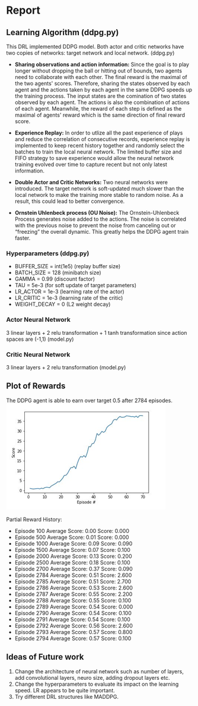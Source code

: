 
[image1]: https://github.com/waterjimm/deep_reinforcement_learning_nanodegree/blob/master/continuous_control/continuous_control.JPG?raw=true "Rewards Plot"

[image2]: https://github.com/waterjimm/deep_reinforcement_learning_nanodegree/blob/master/continuous_control/leaky_relu_pic.JPG?raw=true "Rewards Plot2"



# Report
## Learning Algorithm  (ddpg.py)
This DRL implemented DDPG model. Both actor and critic networks have two copies of networks: target network and local network. (ddpg.py)

- **Sharing observations and action information:** Since the goal is to play longer without dropping the ball or hitting out of bounds, two agents need 
to collaborate with each other. The final reward is the maximal of the two agents' scores. Therefore, sharing the states observed by each agent
and the actions taken by each agent in the same DDPG speeds up the training process. The input states are the comination of two states observed by each agent. The actions is also 
the combination of actions of each agent. Meanwhile, the reward of each step is defined as the maximal of agents' reward which is the same direction of
final reward score. 

- **Experience Replay:** In order to utlize all the past experience of plays and reduce the correlation of consecutive records, experience replay is implemented to keep recent history together and randomly select the batches to train the local neural network. The limited buffer size and FIFO strategy to save experience would allow the neural network training evolved over time to capture recent but not only latest information. 

- **Double Actor and Critic Networks:** Two neural networks were introduced. The target network is soft-updated much slower than the local network to make the training more stable to random noise. As a result, this could lead to better convergence. 

- **Ornstein Uhlenbeck process (OU Noise):** The Ornstein-Uhlenbeck Process generates noise added to the actions. The noise is correlated with the previous noise to prevent the noise from canceling out or “freezing” the overall dynamic. This greatly helps the DDPG agent train faster.  

### Hyperparameters (ddpg.py)
- BUFFER_SIZE = int(1e5)  (replay buffer size)
- BATCH_SIZE = 128        (minibatch size)
- GAMMA = 0.99            (discount factor)
- TAU = 5e-3              (for soft update of target parameters)
- LR_ACTOR = 1e-3         (learning rate of the actor)
- LR_CRITIC = 1e-3        (learning rate of the critic)
- WEIGHT_DECAY = 0        (L2 weight decay)
 

### Actor Neural Network
3 linear layers + 2 relu transformation + 1 tanh transformation since action spaces are (-1,1) (model.py)

### Critic Neural Network
3 linear layers + 2 relu transformation (model.py)

## Plot of Rewards
The DDPG agent is able to earn over target 0.5 after 2784 episodes.  
![Rewards Plot][image1]

Partial Reward History:
- Episode 100	Average Score: 0.00	Score: 0.000
- Episode 500	Average Score: 0.01	Score: 0.000
- Episode 1000	Average Score: 0.09	Score: 0.090
- Episode 1500	Average Score: 0.07	Score: 0.100
- Episode 2000	Average Score: 0.13	Score: 0.200
- Episode 2500	Average Score: 0.18	Score: 0.100
- Episode 2700	Average Score: 0.37	Score: 0.090
- Episode 2784	Average Score: 0.51	Score: 2.600
- Episode 2785	Average Score: 0.51	Score: 2.700
- Episode 2786	Average Score: 0.53	Score: 2.600
- Episode 2787	Average Score: 0.55	Score: 2.200
- Episode 2788	Average Score: 0.55	Score: 0.100
- Episode 2789	Average Score: 0.54	Score: 0.000
- Episode 2790	Average Score: 0.54	Score: 0.100
- Episode 2791	Average Score: 0.54	Score: 0.100
- Episode 2792	Average Score: 0.56	Score: 2.600
- Episode 2793	Average Score: 0.57	Score: 0.800
- Episode 2794	Average Score: 0.57	Score: 0.100


## Ideas of Future work
1. Change the architecture of neural network such as number of layers, add convolutional layers, neuro size, adding dropout layers etc.
2. Change the hyperparameters to evaluate its impact on the learning speed. LR appears to be quite important. 
3. Try different DRL structures like MADDPG. 

